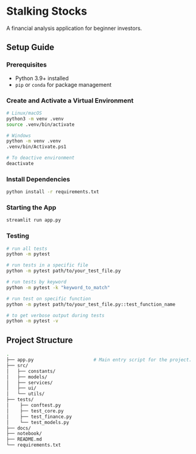 # Stalking Stocks

A financial analysis application for beginner investors.

## Setup Guide

### Prerequisites 

- Python 3.9+ installed  
- `pip` or `conda` for package management  

### Create and Activate a Virtual Environment

```bash
# Linux/macOS 
python3 -m venv .venv
source .venv/bin/activate 

# Windows 
python -m venv .venv
.venv/bin/Activate.ps1 

# To deactive environment
deactivate
```

### Install Dependencies

```bash
python install -r requirements.txt
```

### Starting the App

```bash
streamlit run app.py
```

### Testing

```bash
# run all tests
python -m pytest

# run tests in a specific file
python -m pytest path/to/your_test_file.py

# run tests by keyword
python -m pytest -k "keyword_to_match"

# run test on specific function
python -m pytest path/to/your_test_file.py::test_function_name

# to get verbose output during tests
python -m pytest -v
```

## Project Structure

```bash
.
├── app.py                      # Main entry script for the project.
├── src/                        
│   ├── constants/             
│   ├── models/                
│   ├── services/              
│   ├── ui/                     
│   └── utils/                  
├── tests/                      
│    ├── conftest.py
│    ├── test_core.py
│    ├── test_finance.py
│    └── test_models.py
├── docs/
├── notebook/
├── README.md
└── requirements.txt
```
